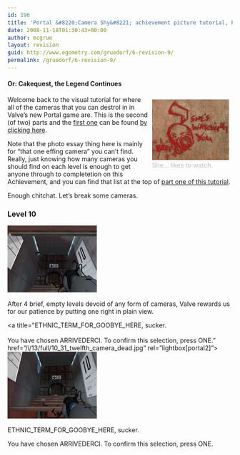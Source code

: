 ```yaml
---
id: 196
title: 'Portal &#8220;Camera Shy&#8221; achievement picture tutorial, Part 2'
date: 2008-11-18T01:30:43+00:00
author: mcgrue
layout: revision
guid: http://www.egometry.com/gruedorf/6-revision-9/
permalink: /gruedorf/6-revision-9/
---
```

<link rel="stylesheet" href="/css/lightbox.css" type="text/css" media="screen" />

  
  
</p> 

#### Or: Cakequest, the Legend Continues

<div style="float: right; padding: 4px; margin: 4px;">
  <img src=/i/13/camera-watching.png><br /><span style="color: silver; font-size: -1;">She&#8230; likes to watch.</span>
</div>

Welcome back to the visual tutorial for where all of the cameras that you can destrol in in Valve&#8217;s new Portal game are. This is the second (of two) parts and the <a href=http://www.egometry.com/posts/view/12>first one</a> can be found <a href=http://www.egometry.com/posts/view/12>by clicking here</a>.

Note that the photo essay thing here is mainly for &#8220;that one effing camera&#8221; you can&#8217;t find. Really, just knowing how many cameras you should find on each level is enough to get anyone through to completetion on this Achievement, and you can find that list at the top of <a href=http://www.egometry.com/posts/view/12>part one of this tutorial</a>.

Enough chitchat. Let&#8217;s break some cameras.

### Level 10

<a title="After 4 brief, empty levels devoid of any form of cameras, Valve rewards us for our patience by putting one right in plain view." href="/i/13/full/10_30_twelfth_camera_1.jpg" rel="lightbox[portal2]"><img src="/i/13/thumb/10_30_twelfth_camera_1.jpg" alt="" /></a>

After 4 brief, empty levels devoid of any form of cameras, Valve rewards us for our patience by putting one right in plain view.

<a title="ETHNIC\_TERM\_FOR\_GOOBYE\_HERE, sucker.<br/><br/>You have chosen ARRIVEDERCI. To confirm this selection, press ONE.&#8221; href=&#8221;/i/13/full/10\_31\_twelfth\_camera\_dead.jpg&#8221; rel=&#8221;lightbox[portal2]&#8221;>![](/i/13/thumb/10_31_twelfth_camera_dead.jpg)</a>

ETHNIC\_TERM\_FOR\_GOOBYE\_HERE, sucker.

You have chosen ARRIVEDERCI. To confirm this selection, press ONE.
